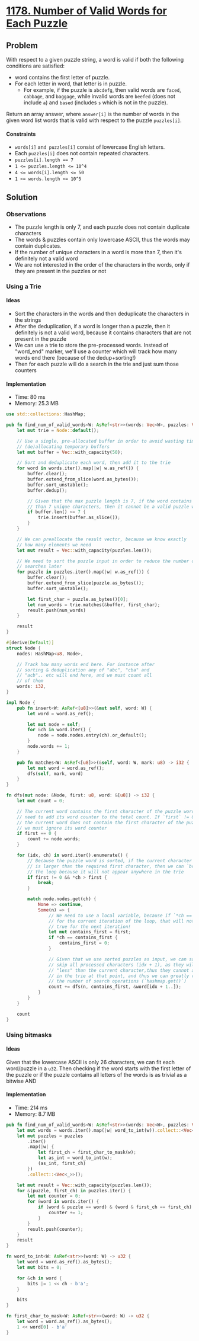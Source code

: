 # [1178. Number of Valid Words for Each Puzzle](https://leetcode.com/problems/number-of-valid-words-for-each-puzzle/)

## Problem

With respect to a given puzzle string, a word is valid if both the following
conditions are satisfied:

* word contains the first letter of puzzle.
* For each letter in word, that letter is in puzzle.
    * For example, if the puzzle is `abcdefg`, then valid words are `faced`,
      `cabbage`, and `baggage`, while invalid words are `beefed` (does not
      include `a`) and `based` (includes `s` which is not in the puzzle).

Return an array answer, where `answer[i]` is the number of words in the given
word list words that is valid with respect to the puzzle `puzzles[i]`.

#### Constraints

* `words[i]` an`d puzzles[i]` consist of lowercase English letters.
* Each `puzzles[i]` does not contain repeated characters.
* `puzzles[i].length == 7`
* `1 <= puzzles.length <= 10^4`
* `4 <= words[i].length <= 50`
* `1 <= words.length <= 10^5`

## Solution

### Observations

* The puzzle length is only 7, and each puzzle does not contain duplicate
  characters
* The words & puzzles contain only lowercase ASCII, thus the words may contain
  duplicates.
* If the number of unique characters in a word is more than 7, then it's
  definitely not a valid word
* We are not interested in the order of the characters in the words, only if
  they are present in the puzzles or not

### Using a Trie

#### Ideas

* Sort the characters in the words and then deduplicate the characters in the
  strings
* After the deduplication, if a word is longer than a puzzle, then it definitely
  is not a valid word, because it contains characters that are not present in
  the puzzle
* We can use a trie to store the pre-processed words. Instead of "word_end"
  marker, we'll use a counter which will track how many words end there (because
  of the dedup+sorting!)
* Then for each puzzle will do a search in the trie and just sum those counters

#### Implementation

* Time: 80 ms
* Memory: 25.3 MB

```rust
use std::collections::HashMap;

pub fn find_num_of_valid_words<W: AsRef<str>>(words: Vec<W>, puzzles: Vec<W>) -> Vec<i32> {
    let mut trie = Node::default();

    // Use a single, pre-allocated buffer in order to avoid wasting time in
    // (de)allocating temporary buffers
    let mut buffer = Vec::with_capacity(50);

    // Sort and deduplicate each word, then add it to the trie
    for word in words.iter().map(|w| w.as_ref()) {
        buffer.clear();
        buffer.extend_from_slice(word.as_bytes());
        buffer.sort_unstable();
        buffer.dedup();

        // Given that the max puzzle length is 7, if the word contains more
        // than 7 unique characters, then it cannot be a valid puzzle word
        if buffer.len() <= 7 {
            trie.insert(buffer.as_slice());
        }
    }

    // We can preallocate the result vector, because we know exactly
    // how many elements we need
    let mut result = Vec::with_capacity(puzzles.len());

    // We need to sort the puzzle input in order to reduce the number of
    // searches later
    for puzzle in puzzles.iter().map(|w| w.as_ref()) {
        buffer.clear();
        buffer.extend_from_slice(puzzle.as_bytes());
        buffer.sort_unstable();

        let first_char = puzzle.as_bytes()[0];
        let num_words = trie.matches(&buffer, first_char);
        result.push(num_words)
    }

    result
}

#[derive(Default)]
struct Node {
    nodes: HashMap<u8, Node>,

    // Track how many words end here. For instance after
    // sorting & deduplication any of "abc", "cba" and
    // "acb".. etc will end here, and we must count all
    // of them
    words: i32,
}

impl Node {
    pub fn insert<W: AsRef<[u8]>>(&mut self, word: W) {
        let word = word.as_ref();

        let mut node = self;
        for &ch in word.iter() {
            node = node.nodes.entry(ch).or_default();
        }
        node.words += 1;
    }

    pub fn matches<W: AsRef<[u8]>>(&self, word: W, mark: u8) -> i32 {
        let mut word = word.as_ref();
        dfs(self, mark, word)
    }
}

fn dfs(mut node: &Node, first: u8, word: &[u8]) -> i32 {
    let mut count = 0;

    // The current word contains the first character of the puzzle word, so we
    // need to add its word counter to the total count. If `first` != 0, then
    // the current word does not contain the first character of the puzzle, thus
    // we must ignore its word counter
    if first == 0 {
        count += node.words;
    }

    for (idx, ch) in word.iter().enumerate() {
        // Because the puzzle word is sorted, if the current character (i.e. `ch`)
        // is larger than the required first character, then we can `break` out of
        // the loop because it will not appear anywhere in the trie
        if first != 0 && *ch > first {
            break;
        }

        match node.nodes.get(ch) {
            None => continue,
            Some(n) => {
                // We need to use a local variable, because if `*ch == first`
                // for the current iteration of the loop, that will not be
                // true for the next iteration!
                let mut contains_first = first;
                if *ch == contains_first {
                    contains_first = 0;
                }

                // Given that we use sorted puzzles as input, we can safely
                // skip all processed characters (idx + 1), as they will be
                // "less" than the current character,thus they cannot appear
                // in the trie at that point, and thus we can greatly reduce
                // the number of search operations (`hashmap.get()`)
                count += dfs(n, contains_first, &word[idx + 1..]);
            }
        }
    }

    count
}
```

### Using bitmasks

#### Ideas

Given that the lowercase ASCII is only 26 characters, we can fit each
word/puzzle in a `u32`. Then checking if the word starts with the first letter
of the puzzle or if the puzzle contains all letters of the words is as trivial
as a bitwise AND

#### Implementation

* Time: 214 ms
* Memory: 8.7 MB

```rust
pub fn find_num_of_valid_words<W: AsRef<str>>(words: Vec<W>, puzzles: Vec<W>) -> Vec<i32> {
    let mut words = words.iter().map(|w| word_to_int(w)).collect::<Vec<_>>();
    let mut puzzles = puzzles
        .iter()
        .map(|w| {
            let first_ch = first_char_to_mask(w);
            let as_int = word_to_int(w);
            (as_int, first_ch)
        })
        .collect::<Vec<_>>();

    let mut result = Vec::with_capacity(puzzles.len());
    for &(puzzle, first_ch) in puzzles.iter() {
        let mut counter = 0;
        for &word in words.iter() {
            if (word & puzzle == word) & (word & first_ch == first_ch) {
                counter += 1;
            }
        }
        result.push(counter);
    }
    result
}

fn word_to_int<W: AsRef<str>>(word: W) -> u32 {
    let word = word.as_ref().as_bytes();
    let mut bits = 0;

    for &ch in word {
        bits |= 1 << ch - b'a';
    }

    bits
}

fn first_char_to_mask<W: AsRef<str>>(word: W) -> u32 {
    let word = word.as_ref().as_bytes();
    1 << word[0] - b'a'
}
```

